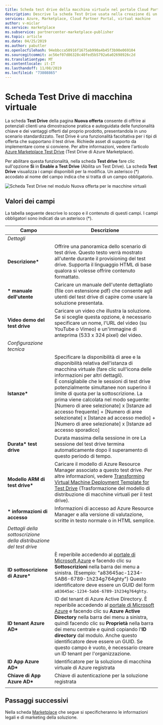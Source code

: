```yaml
---
title: Scheda test drive della macchina virtuale nel portale Cloud Partner per Azure Marketplace
description: Descrive la scheda Test Drive usata nella creazione di un'offerta di macchina virtuale in Azure Marketplace.
services: Azure, Marketplace, Cloud Partner Portal, virtual machine
author: v-miclar
ms.service: marketplace
ms.subservice: partnercenter-marketplace-publisher
ms.topic: article
ms.date: 04/25/2019
ms.author: pabutler
ms.openlocfilehash: 94ebbcca50916f1675ab990a4b45f3b90e069104
ms.sourcegitcommit: ac56ef07d86328c40fed5b5792a6a02698926c2d
ms.translationtype: MT
ms.contentlocale: it-IT
ms.lasthandoff: 11/08/2019
ms.locfileid: "73808865"
---
```

# <a name="virtual-machine-test-drive-tab"></a>Scheda Test Drive di macchina virtuale

La scheda **Test Drive** della pagina **Nuova offerta** consente di offrire ai potenziali clienti una dimostrazione pratica e autoguidata delle funzionalità chiave e dei vantaggi offerti dal proprio prodotto, presentandola in uno scenario standardizzato.  Test Drive è una funzionalità facoltativa per i tipi di offerta che supportano il test drive.  Richiede asset di supporto da implementare come si conviene.  Per altre informazioni, vedere l'articolo [Azure Marketplace Test Drive](https://azure.microsoft.com/blog/azure-marketplace-test-drive/) (Test Drive di Azure Marketplace).  <!--TD: Replace with migrated version of Test Drive article! -->

Per abilitare questa funzionalità, nella scheda **Test drive** fare clic sull'opzione **Sì** in **Enable a Test Drive** (Abilita un Test Drive).  La scheda **Test Drive** visualizza i campi disponibili per la modifica.  Un asterisco (*) accodato al nome del campo indica che si tratta di un campo obbligatorio.

![Scheda Test Drive nel modulo Nuova offerta per le macchine virtuali](./media/publishvm_007.png)


## <a name="field-values"></a>Valori dei campi

La tabella seguente descrive lo scopo e il contenuto di questi campi.  I campi obbligatori sono indicati da un asterisco (*).


|    Campo                  |       Descrizione                                                            |
|  ---------                |     ---------------                                                          |
|  *Dettagli*   |  |
| **Descrizione\***           | Offrire una panoramica dello scenario di test drive. Questo testo verrà mostrato all'utente durante il provisioning del test drive. Supporta il linguaggio HTML di base qualora si volesse offrire contenuto formattato.  |
| **\* manuale dell'utente**           | Caricare un manuale dell'utente dettagliato (file con estensione pdf) che consente agli utenti del test drive di capire come usare la soluzione presentata.  |
| **Video demo del test drive** | Caricare un video che illustra la soluzione.  Se si sceglie questa opzione, è necessario specificare un nome, l'URL del video (su YouTube o Vimeo) e un'immagine di anteprima (533 x 324 pixel) del video. |
| *Configurazione tecnica* |  |
| **Istanze\***             | Specificare la disponibilità di aree e la disponibilità relativa dell'istanza di macchina virtuale (fare clic sull'icona delle informazioni per altri dettagli).  <br/>È consigliabile che le sessioni di test drive potenzialmente simultanee non superino il limite di quota per la sottoscrizione.  La prima viene calcolata nel modo seguente: [Numero di aree selezionate] x [Istanze ad accesso frequente] + [Numero di aree selezionate] x [Istanze ad accesso medio] + [Numero di aree selezionate] x [Istanze ad accesso sporadico] |
| **Durata\* test drive**   | Durata massima della sessione in ore La sessione del test drive termina automaticamente dopo il superamento di questo periodo di tempo.  |
|**Modello ARM di test drive\***| Caricare il modello di Azure Resource Manager associato a questo test drive. Per altre informazioni, vedere [Transforming Virtual Machine Deployment Template for Test Drive](https://github.com/Azure/AzureTestDrive/wiki/Transforming-Virtual-Machine-Deployment-Template-for-Test-Drive) (Trasformazione del modello di distribuzione di macchine virtuali per il test drive). |
| **\* informazioni di accesso**    | Informazioni di accesso ad Azure Resource Manager e alla versione di valutazione, scritte in testo normale o in HTML semplice. |
| *Dettagli della sottoscrizione della distribuzione del test drive* |  |
| **ID sottoscrizione di Azure\*** | È reperibile accedendo al [portale di Microsoft Azure](https://ms.portal.azure.com) e facendo clic su **Sottoscrizioni** nella barra dei menu a sinistra. (Esempio: "a83645ac-1234-5AB6-6789-1h234g764ghty")    Questo identificatore deve essere un GUID del form `a83645ac-1234-5ab6-6789-1h234g764ghty`.|
| **ID tenant Azure AD\***    | ID del tenant di Azure Active Directory.  È reperibile accedendo al [portale di Microsoft Azure](https://ms.portal.azure.com) e facendo clic su **Azure Active Directory** nella barra dei menu a sinistra, quindi facendo clic su **Proprietà** nella barra dei menu centrale e quindi copiando l'**ID directory** dal modulo.  Anche questo identificatore deve essere un GUID.  Se questo campo è vuoto, è necessario creare un ID tenant per l'organizzazione. |
| **ID App Azure AD\***       | Identificatore per la soluzione di macchina virtuale di Azure registrata  |
| **Chiave di App Azure AD\***      | Chiave di autenticazione per la soluzione registrata |
|   |   |


## <a name="next-steps"></a>Passaggi successivi

Nella scheda [Marketplace](./cpp-marketplace-tab.md) che segue si specificheranno le informazioni legali e di marketing della soluzione.
